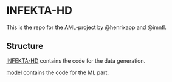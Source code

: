 #   INFEKTA-HD

This is the repo for the AML-project by @henrixapp and @imntl.

## Structure

[INFEKTA-HD](INFEKTA-HD/README.md) contains the code for the data generation.

[model](model/README.md) contains the code for the ML part.
